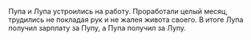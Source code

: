 Пупа и Лупа устроились на работу. Проработали целый месяц, трудились не
покладая рук и не жалея живота своего. В итоге Лупа получил зарплату за
Пупу, а Пупа получил за Лупу.